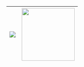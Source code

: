 | <img src="https://github-readme-stats.vercel.app/api?username=nicole1707&show_icons=true&theme=material-palenight"/>  |  <img with="" height="138" src="https://github-readme-stats.vercel.app/api/top-langs/?username=nicole1707&layout=compact&theme=material-palenight"/>  |
|---|---|
